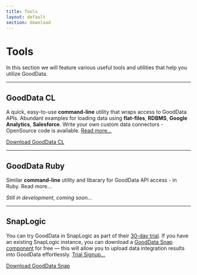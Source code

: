 ```yaml
---
title: Tools
layout: default
section: download
---
```


# Tools

In this section we will feature various useful tools and utilities that help you utilize GoodData.

-----

## GoodData CL
A quick, easy-to-use **command-line** utility that wraps access to GoodData APIs. Abundant examples for loading data using **flat-files**, **RDBMS**, **Google Analytics**, **Salesforce**. Write your own custom data connectors - OpenSource code is available. <a href="{{ site.root }}/gooddata-cl/">Read&nbsp;more…</a>

<a class="greenButton" href="http://github.com/gooddata/GoodData-CL/downloads">Download GoodData CL</a>

-----

## GoodData Ruby
Similar **command-line** utility and libarary for GoodData API access - in Ruby. Read&nbsp;more…

*Still in development, coming soon…*

-----

## SnapLogic
You can try GoodData in SnapLogic as part of their [30-day trial](http://www.snaplogic.com/live-snaplogic-demo/). If you have an existing SnapLogic instance, you can download a [GoodData Snap component](http://store.snaplogic.com/collections/frontpage/products/good-data) for free &mdash; this will allow you to upload data integration results into GoodData effortlessly. <a href="http://www.snaplogic.com/live-snaplogic-demo/">Trial&nbsp;Signup…</a>

<a class="greenButton" href="http://store.snaplogic.com/collections/frontpage/products/good-data">Download GoodData Snap</a>
